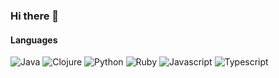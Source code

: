 ### Hi there 👋

#### Languages

![Java](https://img.shields.io/badge/JAVA-007396.svg?style=for-the-badge&logo=Java&logoColor=white)
![Clojure](https://img.shields.io/badge/CLOJURE-5881D8.svg?style=for-the-badge&logo=Clojure&logoColor=white)
![Python](https://img.shields.io/badge/PYTHON-3776AB.svg?style=for-the-badge&logo=Python&logoColor=white)
![Ruby](https://img.shields.io/badge/RUBY-CC342D.svg?style=for-the-badge&logo=Ruby&logoColor=white)
![Javascript](https://img.shields.io/badge/JAVASCRIPT-F7DF1E.svg?style=for-the-badge&logo=Javascript&logoColor=black)
![Typescript](https://img.shields.io/badge/TYPESCRIPT-3178C6.svg?style=for-the-badge&logo=Typescript&logoColor=white)



<!--
**umairaslamm/umairaslamm** is a ✨ _special_ ✨ repository because its `README.md` (this file) appears on your GitHub profile.

Here are some ideas to get you started:

- 🔭 I’m currently working on ...
- 🌱 I’m currently learning ...
- 👯 I’m looking to collaborate on ...
- 🤔 I’m looking for help with ...
- 💬 Ask me about ...
- 📫 How to reach me: ...
- 😄 Pronouns: ...
- ⚡ Fun fact: ...
-->
